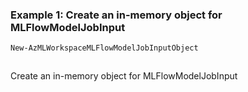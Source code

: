 ### Example 1: Create an in-memory object for MLFlowModelJobInput
```powershell
New-AzMLWorkspaceMLFlowModelJobInputObject
```

```output
```

Create an in-memory object for MLFlowModelJobInput